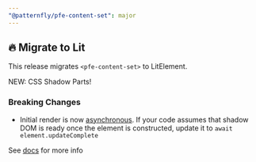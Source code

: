 ```yaml
---
"@patternfly/pfe-content-set": major
---
```


## 🔥 Migrate to Lit

This release migrates `<pfe-content-set>` to LitElement.

NEW: CSS Shadow Parts!

### Breaking Changes
- Initial render is now [asynchronous](https://lit.dev/docs/components/lifecycle/#reactive-update-cycle).
  If your code assumes that shadow DOM is ready once the element is constructed, update it to `await element.updateComplete`


See [docs](https://patternflyelements.org/components/content-set/) for more info
